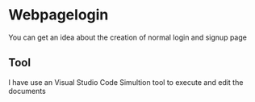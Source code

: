 # Webpagelogin
You can get an idea about the creation of normal login and signup page
## Tool
I have use an Visual Studio Code Simultion tool to execute and edit the documents  

